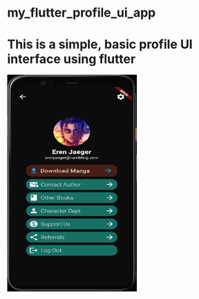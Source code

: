 # my_flutter_profile_ui_app

<h1>This is a simple, basic profile UI interface using flutter</h1>
<img src="assets/images/sample.png" alt="Profile UI sample" width="300" height="500">

